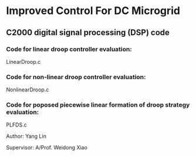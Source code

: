 # Improved Control For DC Microgrid

## C2000 digital signal processing (DSP) code 

### Code for linear droop controller evaluation: 
LinearDroop.c


### Code for non-linear droop controller evaluation: 
NonlinearDroop.c


### Code for poposed piecewise linear formation of droop strategy evaluation: 
PLFDS.c




Author: Yang Lin

Supervisor: A/Prof. Weidong Xiao
